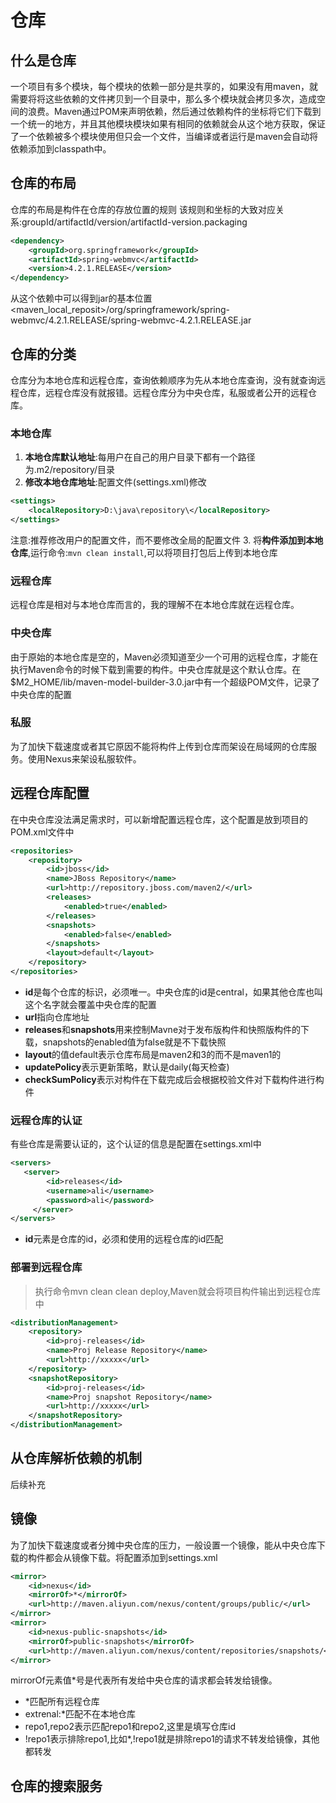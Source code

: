 # 仓库

## 什么是仓库

一个项目有多个模块，每个模块的依赖一部分是共享的，如果没有用maven，就需要将将这些依赖的文件拷贝到一个目录中，那么多个模块就会拷贝多次，造成空间的浪费。Maven通过POM来声明依赖，然后通过依赖构件的坐标将它们下载到一个统一的地方，并且其他模块模块如果有相同的依赖就会从这个地方获取，保证了一个依赖被多个模块使用但只会一个文件，当编译或者运行是maven会自动将依赖添加到classpath中。

## 仓库的布局

仓库的布局是构件在仓库的存放位置的规则
该规则和坐标的大致对应关系:groupId/artifactId/version/artifactId-version.packaging

```xml
<dependency>
    <groupId>org.springframework</groupId>
    <artifactId>spring-webmvc</artifactId>
    <version>4.2.1.RELEASE</version>
</dependency>
```

从这个依赖中可以得到jar的基本位置<maven_local_reposit>/org/springframework/spring-webmvc/4.2.1.RELEASE/spring-webmvc-4.2.1.RELEASE.jar

## 仓库的分类

仓库分为本地仓库和远程仓库，查询依赖顺序为先从本地仓库查询，没有就查询远程仓库，远程仓库没有就报错。远程仓库分为中央仓库，私服或者公开的远程仓库。

### 本地仓库

1. **本地仓库默认地址**:每用户在自己的用户目录下都有一个路径为.m2/repository/目录
2. **修改本地仓库地址**:配置文件(settings.xml)修改

```xml
<settings>
    <localRepository>D:\java\repository\</localRepository>
</settings>
```

注意:推荐修改用户的配置文件，而不要修改全局的配置文件
3. 将**构件添加到本地仓库**,运行命令:`mvn clean install`,可以将项目打包后上传到本地仓库

### 远程仓库

远程仓库是相对与本地仓库而言的，我的理解不在本地仓库就在远程仓库。

### 中央仓库

由于原始的本地仓库是空的，Maven必须知道至少一个可用的远程仓库，才能在执行Maven命令的时候下载到需要的构件。中央仓库就是这个默认仓库。在$M2_HOME/lib/maven-model-builder-3.0.jar中有一个超级POM文件，记录了中央仓库的配置

### 私服

为了加快下载速度或者其它原因不能将构件上传到仓库而架设在局域网的仓库服务。使用Nexus来架设私服软件。

## 远程仓库配置

在中央仓库没法满足需求时，可以新增配置远程仓库，这个配置是放到项目的POM.xml文件中

```xml
<repositories>
    <repository>
        <id>jboss</id>
        <name>JBoss Repository</name>
        <url>http://repository.jboss.com/maven2/</url>
        <releases>
            <enabled>true</enabled>
        </releases>
        <snapshots>
            <enabled>false</enabled>
        </snapshots>
        <layout>default</layout>
    </repository>
</repositories>
```

+ **id**是每个仓库的标识，必须唯一。中央仓库的id是central，如果其他仓库也叫这个名字就会覆盖中央仓库的配置
+ **url**指向仓库地址
+ **releases**和**snapshots**用来控制Mavne对于发布版构件和快照版构件的下载，snapshots的enabled值为false就是不下载快照
+ **layout**的值default表示仓库布局是maven2和3的而不是maven1的
+ **updatePolicy**表示更新策略，默认是daily(每天检查)
+ **checkSumPolicy**表示对构件在下载完成后会根据校验文件对下载构件进行构件

### 远程仓库的认证

有些仓库是需要认证的，这个认证的信息是配置在settings.xml中

```xml
<servers>
   <server>
        <id>releases</id>
        <username>ali</username>
        <password>ali</password>
     </server>
</servers>
```

+ **id**元素是仓库的id，必须和使用的远程仓库的id匹配

### 部署到远程仓库

>执行命令mvn clean clean deploy,Maven就会将项目构件输出到远程仓库中

```xml
<distributionManagement>
    <repository>
        <id>proj-releases</id>
        <name>Proj Release Repository</name>
        <url>http://xxxxx</url>
    </repository>
    <snapshotRepository>
        <id>proj-releases</id>
        <name>Proj snapshot Repository</name>
        <url>http://xxxxx</url>
    </snapshotRepository>
</distributionManagement>
```

## 从仓库解析依赖的机制

后续补充

## 镜像

为了加快下载速度或者分摊中央仓库的压力，一般设置一个镜像，能从中央仓库下载的构件都会从镜像下载。将配置添加到settings.xml

```xml
<mirror>
    <id>nexus</id>
    <mirrorOf>*</mirrorOf>
    <url>http://maven.aliyun.com/nexus/content/groups/public/</url>
</mirror>
<mirror>
    <id>nexus-public-snapshots</id>
    <mirrorOf>public-snapshots</mirrorOf>
    <url>http://maven.aliyun.com/nexus/content/repositories/snapshots/</url>
</mirror>
```

mirrorOf元素值*号是代表所有发给中央仓库的请求都会转发给镜像。

+ *匹配所有远程仓库
+ extrenal:*匹配不在本地仓库
+ repo1,repo2表示匹配repo1和repo2,这里是填写仓库id
+ !repo1表示排除repo1,比如*,!repo1就是排除repo1的请求不转发给镜像，其他都转发


## 仓库的搜索服务
